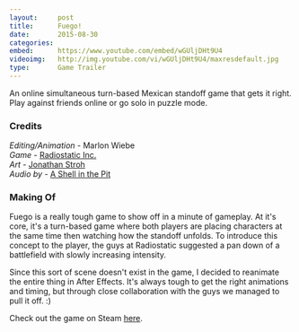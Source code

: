 ```yaml
---
layout:     post
title:      Fuego!
date:       2015-08-30
categories: 
embed:      https://www.youtube.com/embed/wGUljDHt9U4
videoimg:   http://img.youtube.com/vi/wGUljDHt9U4/maxresdefault.jpg
type:       Game Trailer
---
```


An online simultaneous turn-based Mexican standoff game that gets it right.  Play against friends online or go solo in puzzle mode.

### Credits  

_Editing/Animation_ - Marlon Wiebe  
_Game_ - [Radiostatic Inc.][2078ffca]  
_Art_ - [Jonathan Stroh][984c4c95]  
_Audio by_ - [A Shell in the Pit][433c846b]  

### Making Of

Fuego is a really tough game to show off in a minute of gameplay.  At it's core, it's a turn-based game where both players are placing characters at the same time then watching how the standoff unfolds.  To introduce this concept to the player, the guys at Radiostatic suggested a pan down of a battlefield with slowly increasing intensity.

Since this sort of scene doesn't exist in the game, I decided to reanimate the entire thing in After Effects.  It's always tough to get the right animations and timing, but through close collaboration with the guys we managed to pull it off. :)

Check out the game on Steam [here](http://store.steampowered.com/app/356100/).

  [984c4c95]: http://jonathanstroh.com/ "Jonathan Stroh"
  [2078ffca]: http://radiostatic.co/ "Radiostatic Website"
  [433c846b]: ashellinthepit.com "A Shell in the Pit Homepage"
